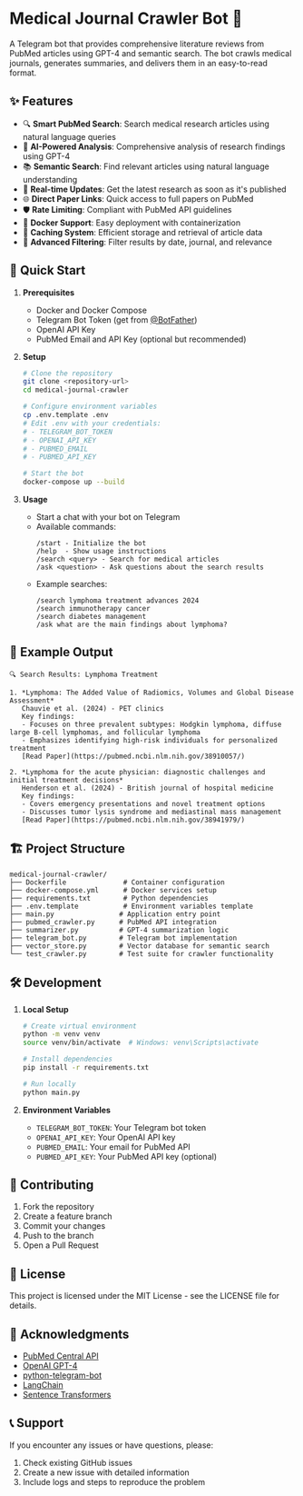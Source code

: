 # Medical Journal Crawler Bot 🤖

A Telegram bot that provides comprehensive literature reviews from PubMed articles using GPT-4 and semantic search. The bot crawls medical journals, generates summaries, and delivers them in an easy-to-read format.

## ✨ Features

- 🔍 **Smart PubMed Search**: Search medical research articles using natural language queries
- 🤖 **AI-Powered Analysis**: Comprehensive analysis of research findings using GPT-4
- 📚 **Semantic Search**: Find relevant articles using natural language understanding
- 🔄 **Real-time Updates**: Get the latest research as soon as it's published
- 🌐 **Direct Paper Links**: Quick access to full papers on PubMed
- 🛡️ **Rate Limiting**: Compliant with PubMed API guidelines
- 🐳 **Docker Support**: Easy deployment with containerization
- 💾 **Caching System**: Efficient storage and retrieval of article data
- 🔎 **Advanced Filtering**: Filter results by date, journal, and relevance

## 🚀 Quick Start

1. **Prerequisites**
   - Docker and Docker Compose
   - Telegram Bot Token (get from [@BotFather](https://t.me/botfather))
   - OpenAI API Key
   - PubMed Email and API Key (optional but recommended)

2. **Setup**
   ```bash
   # Clone the repository
   git clone <repository-url>
   cd medical-journal-crawler

   # Configure environment variables
   cp .env.template .env
   # Edit .env with your credentials:
   # - TELEGRAM_BOT_TOKEN
   # - OPENAI_API_KEY
   # - PUBMED_EMAIL
   # - PUBMED_API_KEY

   # Start the bot
   docker-compose up --build
   ```

3. **Usage**
   - Start a chat with your bot on Telegram
   - Available commands:
     ```
     /start - Initialize the bot
     /help  - Show usage instructions
     /search <query> - Search for medical articles
     /ask <question> - Ask questions about the search results
     ```
   - Example searches:
     ```
     /search lymphoma treatment advances 2024
     /search immunotherapy cancer
     /search diabetes management
     /ask what are the main findings about lymphoma?
     ```

## 📝 Example Output

```
🔍 Search Results: Lymphoma Treatment

1. *Lymphoma: The Added Value of Radiomics, Volumes and Global Disease Assessment*
   Chauvie et al. (2024) - PET clinics
   Key findings:
   - Focuses on three prevalent subtypes: Hodgkin lymphoma, diffuse large B-cell lymphomas, and follicular lymphoma
   - Emphasizes identifying high-risk individuals for personalized treatment
   [Read Paper](https://pubmed.ncbi.nlm.nih.gov/38910057/)

2. *Lymphoma for the acute physician: diagnostic challenges and initial treatment decisions*
   Henderson et al. (2024) - British journal of hospital medicine
   Key findings:
   - Covers emergency presentations and novel treatment options
   - Discusses tumor lysis syndrome and mediastinal mass management
   [Read Paper](https://pubmed.ncbi.nlm.nih.gov/38941979/)
```

## 🏗️ Project Structure

```
medical-journal-crawler/
├── Dockerfile              # Container configuration
├── docker-compose.yml      # Docker services setup
├── requirements.txt        # Python dependencies
├── .env.template           # Environment variables template
├── main.py                # Application entry point
├── pubmed_crawler.py      # PubMed API integration
├── summarizer.py          # GPT-4 summarization logic
├── telegram_bot.py        # Telegram bot implementation
├── vector_store.py        # Vector database for semantic search
└── test_crawler.py        # Test suite for crawler functionality
```

## 🛠️ Development

1. **Local Setup**
   ```bash
   # Create virtual environment
   python -m venv venv
   source venv/bin/activate  # Windows: venv\Scripts\activate

   # Install dependencies
   pip install -r requirements.txt

   # Run locally
   python main.py
   ```

2. **Environment Variables**
   - `TELEGRAM_BOT_TOKEN`: Your Telegram bot token
   - `OPENAI_API_KEY`: Your OpenAI API key
   - `PUBMED_EMAIL`: Your email for PubMed API
   - `PUBMED_API_KEY`: Your PubMed API key (optional)

## 🤝 Contributing

1. Fork the repository
2. Create a feature branch
3. Commit your changes
4. Push to the branch
5. Open a Pull Request

## 📄 License

This project is licensed under the MIT License - see the LICENSE file for details.

## 🙏 Acknowledgments

- [PubMed Central API](https://www.ncbi.nlm.nih.gov/pmc/tools/developers/)
- [OpenAI GPT-4](https://openai.com/gpt-4)
- [python-telegram-bot](https://python-telegram-bot.org/)
- [LangChain](https://www.langchain.com/)
- [Sentence Transformers](https://www.sbert.net/)

## 📞 Support

If you encounter any issues or have questions, please:
1. Check existing GitHub issues
2. Create a new issue with detailed information
3. Include logs and steps to reproduce the problem 